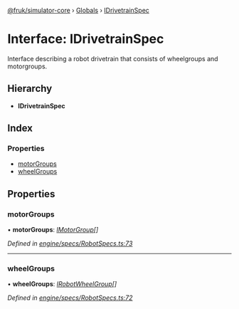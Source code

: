 [@fruk/simulator-core](../README.md) › [Globals](../globals.md) › [IDrivetrainSpec](idrivetrainspec.md)

# Interface: IDrivetrainSpec

Interface describing a robot drivetrain that consists of wheelgroups and
motorgroups.

## Hierarchy

* **IDrivetrainSpec**

## Index

### Properties

* [motorGroups](idrivetrainspec.md#motorgroups)
* [wheelGroups](idrivetrainspec.md#wheelgroups)

## Properties

###  motorGroups

• **motorGroups**: *[IMotorGroup](imotorgroup.md)[]*

*Defined in [engine/specs/RobotSpecs.ts:73](https://github.com/FRUK-Simulator/SimulatorCore/blob/cdc4cfb/src/engine/specs/RobotSpecs.ts#L73)*

___

###  wheelGroups

• **wheelGroups**: *[IRobotWheelGroup](irobotwheelgroup.md)[]*

*Defined in [engine/specs/RobotSpecs.ts:72](https://github.com/FRUK-Simulator/SimulatorCore/blob/cdc4cfb/src/engine/specs/RobotSpecs.ts#L72)*
